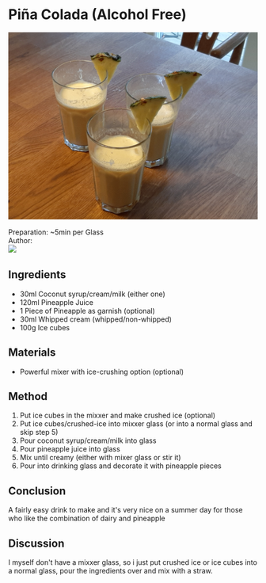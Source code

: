 # Piña Colada (Alcohol Free)
<p align="center">
<img src="pina_colata.jpg" />
</p>

Preparation: ~5min per Glass   
Author:  
<a href="https://discord.com"><img src="https://img.shields.io/badge/Discord-Sebbl%232222-25?style=for-the-badge&logo=discord" /> </a>

## Ingredients
- 30ml Coconut syrup/cream/milk (either one)
- 120ml Pineapple Juice
- 1 Piece of Pineapple as garnish (optional)
- 30ml Whipped cream (whipped/non-whipped)
- 100g Ice cubes

## Materials
- Powerful mixer with ice-crushing option (optional)

## Method
1. Put ice cubes in the mixxer and make crushed ice (optional)
2. Put ice cubes/crushed-ice into mixxer glass (or into a normal glass and skip step 5)
3. Pour coconut syrup/cream/milk into glass
4. Pour pineapple juice into glass
5. Mix until creamy (either with mixer glass or stir it)
6. Pour into drinking glass and decorate it with pineapple pieces

## Conclusion
A fairly easy drink to make and it's very nice on a summer day for those who like the combination of dairy and pineapple

## Discussion
I myself don't have a mixxer glass, so i just put crushed ice or ice cubes into a normal glass, pour the ingredients over and mix with a straw.
